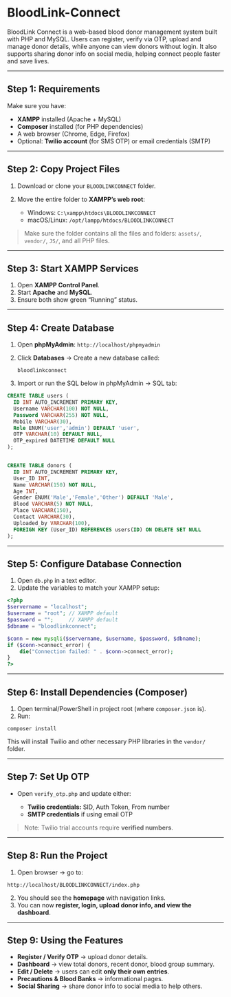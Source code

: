 # BloodLink-Connect
BloodLink Connect is a web-based blood donor management system built with PHP and MySQL. Users can register, verify via OTP, upload and manage donor details, while anyone can view donors without login. It also supports sharing donor info on social media, helping connect people faster and save lives.

---

## **Step 1: Requirements**

Make sure you have:

* **XAMPP** installed (Apache + MySQL)
* **Composer** installed (for PHP dependencies)
* A web browser (Chrome, Edge, Firefox)
* Optional: **Twilio account** (for SMS OTP) or email credentials (SMTP)

---

## **Step 2: Copy Project Files**

1. Download or clone your `BLOODLINKCONNECT` folder.
2. Move the entire folder to **XAMPP’s web root**:

   * Windows: `C:\xampp\htdocs\BLOODLINKCONNECT`
   * macOS/Linux: `/opt/lampp/htdocs/BLOODLINKCONNECT`

> Make sure the folder contains all the files and folders: `assets/`, `vendor/`, `JS/`, and all PHP files.

---

## **Step 3: Start XAMPP Services**

1. Open **XAMPP Control Panel**.
2. Start **Apache** and **MySQL**.
3. Ensure both show green “Running” status.

---

## **Step 4: Create Database**

1. Open **phpMyAdmin**: `http://localhost/phpmyadmin`
2. Click **Databases** → Create a new database called:

   ```
   bloodlinkconnect
   ```
3. Import or run the SQL below in phpMyAdmin → SQL tab:

```sql
CREATE TABLE users (
  ID INT AUTO_INCREMENT PRIMARY KEY,
  Username VARCHAR(100) NOT NULL,
  Password VARCHAR(255) NOT NULL,
  Mobile VARCHAR(30),
  Role ENUM('user','admin') DEFAULT 'user',
  OTP VARCHAR(10) DEFAULT NULL,
  OTP_expired DATETIME DEFAULT NULL
);


CREATE TABLE donors (
  ID INT AUTO_INCREMENT PRIMARY KEY,
  User_ID INT,
  Name VARCHAR(150) NOT NULL,
  Age INT,
  Gender ENUM('Male','Female','Other') DEFAULT 'Male',
  Blood VARCHAR(5) NOT NULL,
  Place VARCHAR(150),
  Contact VARCHAR(30),
  Uploaded_by VARCHAR(100),
  FOREIGN KEY (User_ID) REFERENCES users(ID) ON DELETE SET NULL
);

```

---

## **Step 5: Configure Database Connection**

1. Open `db.php` in a text editor.
2. Update the variables to match your XAMPP setup:

```php
<?php
$servername = "localhost";
$username = "root"; // XAMPP default
$password = "";     // XAMPP default
$dbname = "bloodlinkconnect";

$conn = new mysqli($servername, $username, $password, $dbname);
if ($conn->connect_error) {
    die("Connection failed: " . $conn->connect_error);
}
?>
```

---

## **Step 6: Install Dependencies (Composer)**

1. Open terminal/PowerShell in project root (where `composer.json` is).
2. Run:

```
composer install
```

This will install Twilio and other necessary PHP libraries in the `vendor/` folder.

---

## **Step 7: Set Up OTP**

* Open `verify_otp.php` and update either:

  * **Twilio credentials:** SID, Auth Token, From number
  * **SMTP credentials** if using email OTP

> Note: Twilio trial accounts require **verified numbers**.

---

## **Step 8: Run the Project**

1. Open browser → go to:

```
http://localhost/BLOODLINKCONNECT/index.php
```

2. You should see the **homepage** with navigation links.
3. You can now **register, login, upload donor info, and view the dashboard**.

---

## **Step 9: Using the Features**

* **Register / Verify OTP** → upload donor details.
* **Dashboard** → view total donors, recent donor, blood group summary.
* **Edit / Delete** → users can edit **only their own entries**.
* **Precautions & Blood Banks** → informational pages.
* **Social Sharing** → share donor info to social media to help others.



